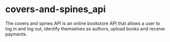 # covers-and-spines_api

The covers and spines API is an online bookstore API that allows a user to log in and log out, identify themselves as authors, upload books and receive payments.

